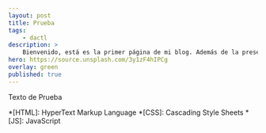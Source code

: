 ```yaml
---
layout: post
title: Prueba
tags:
    - dactl
description: >
    Bienvenido, está es la primer página de mi blog. Además de la presentación. 
hero: https://source.unsplash.com/3y1zF4hIPCg
overlay: green
published: true
---
```


Texto de Prueba

*[HTML]: HyperText Markup Language
*[CSS]: Cascading Style Sheets
*[JS]: JavaScript